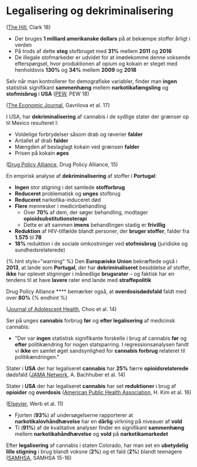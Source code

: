 # Legalisering og dekriminalisering

([The Hill](https://thehill.com/opinion/healthcare/417228-another-decade-lost-to-the-global-war-on-drugs), Clark 18)

* Der bruges **1 milliard amerikanske dollars** på at bekæmpe stoffer årligt i verden
* På trods af dette **steg** stofbruget med **31%** mellem **2011** og **2016**
* De illegale stofmarkeder er udvidet for at imødekomme denne voksende efterspørgsel, hvor produktionen af opium og kokain er steget med henholdsvis **130%** og **34%** mellem **2009** og **2018**

Selv når man kontrollerer for demografiske variabler, finder man **ingen** statistisk signifikant **sammenhæng** mellem **narkotikafængsling** og **stofmisbrug** i **USA** ([PEW](https://www.pewtrusts.org/en/research-and-analysis/issue-briefs/2018/03/more-imprisonment-does-not-reduce-state-drug-problems), PEW 18)

([The Economic Journal](http://conference.iza.org/conference\_files/riskonomics2015/zoutman\_f21865.pdf), Gavrilova et al. 17)

I USA, har **dekriminalisering** af cannabis i de sydlige stater der grænser op til Mexico resulteret I:

* Voldelige forbrydelser såsom drab og røverier **falder**
* Antallet af drab **falder**&#x20;
* Mængden af beslaglagt kokain ved grænsen **falder**
* Prisen på kokain **øges**

([Drug Policy Alliance](https://drugpolicy.org/sites/default/files/DPA\_Fact\_Sheet\_Portugal\_Decriminalization\_Feb2015.pdf), Drug Policy Alliance, 15)

En empirisk analyse af **dekriminalisering** af stoffer i **Portugal**:

* **Ingen** stor stigning i det samlede **stofforbrug**
* **Reduceret** problematisk og **unges** stofbrug
* **Reduceret** narkotika-induceret død&#x20;
* **Flere** mennesker i medicinbehandling&#x20;
  * Over **70%** af dem, der søger behandling, modtager **opioidsubstitutionsterapi**
  * Dette er alt sammen **imens** behandlingen stadig er **frivillig**
* **Reduktion** af HIV-tilfælde blandt personer, der **bruger stoffer**, falder fra **1.575** til **78**
* **18%** reduktion i de sociale omkostninger ved **stofmisbrug** (juridiske og sundhedsrelaterede)

{% hint style="warning" %}
Den **Europæiske Union** bekræftede også i **2013**, at lande som **Portugal**, der har **dekriminaliseret** besiddelse af stoffer, **ikke** har oplevet stigninger i månedlige **brugsrater** – og faktisk har en tendens til at have **lavere** rater end lande med **straffepolitik**&#x20;

Drug Policy Alliance **** bemærker også, at **overdosisdødsfald** faldt med over **80%**
{% endhint %}

([Journal of Adolescent Health](https://www.jahonline.org/article/S1054-139X\(14\)00107-4/fulltext), Choo et al. 14)

Ser på unges **cannabis** forbrug **før** og **efter legalisering** af medicinsk cannabis:

* "Der var **ingen** statistisk signifikante forskelle i brug af cannabis **før** og **efter** politikændring for nogen statsparring. I regressionsanalysen fandt vi **ikke** en samlet øget sandsynlighed for **cannabis forbrug** relateret til politikændringen."

Stater i **USA** der har legaliseret **cannabis** har **25%** færre **opioidsrelaterede** dødsfald ([JAMA Network](https://jamanetwork.com/journals/jamainternalmedicine/fullarticle/1898878), A. Bachhuber et al. 14)

Stater i **USA** der har legaliseret **cannabis** har set **reduktioner** i brug af **opioider** og **overdosis** ([American Public Health Association](https://ajph.aphapublications.org/doi/full/10.2105/AJPH.2016.303426), H. Kim et al. 16)

([Elsevier](https://www.sciencedirect.com/science/article/abs/pii/S0955395911000223), Werb et al. 11)

* Fjorten (**93%**) af undersøgelserne rapporterer at **narkotikalovhåndhævelse** har en **dårlig** virkning på niveauer af **vold**
* Ti (**91%**) af de kvalitative analyser finder en signifikant **sammenhæng** mellem **narkotikahåndhævelse** og **vold** på **narkotikamarkedet**

Efter **legalisering** af cannabis i staten Colorado, har man set en **ubetydelig lille stigning** i brug blandt voksne (**2%**) og et fald (**2%**) blandt teenagere ([SAMHSA](https://www.samhsa.gov/data/sites/default/files/NSDUHsaePercents2016/NSDUHsaePercents2016.pdf), SAMHSA 15-16)

